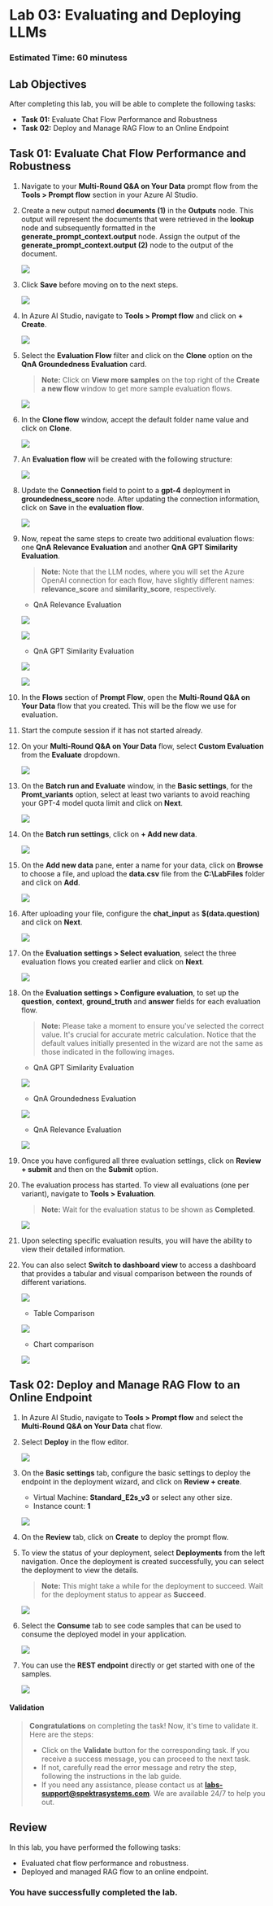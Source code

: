 # Lab 03: Evaluating and Deploying LLMs

### Estimated Time: 60 minutess

## Lab Objectives

After completing this lab, you will be able to complete the following tasks:

- **Task 01:** Evaluate Chat Flow Performance and Robustness
- **Task 02:** Deploy and Manage RAG Flow to an Online Endpoint

## Task 01: Evaluate Chat Flow Performance and Robustness

1. Navigate to your **Multi-Round Q&A on Your Data** prompt flow from the **Tools > Prompt flow** section in your Azure AI Studio.

1. Create a new output named **documents (1)** in the **Outputs** node. This output will represent the documents that were retrieved in the **lookup** node and subsequently formatted in the **generate_prompt_context.output** node. Assign the output of the **generate_prompt_context.output (2)** node to the output of the document.

   ![](media/new-output-documents.png)

1. Click **Save** before moving on to the next steps.

   ![](media/multi-round-save.png)

1. In Azure AI Studio, navigate to **Tools > Prompt flow** and click on **+ Create**.

   ![](media/+create-prompt-flow.png)

1. Select the **Evaluation Flow** filter and click on the **Clone** option on the **QnA Groundedness Evaluation** card.

   >**Note:** Click on **View more samples** on the top right of the **Create a new flow** window to get more sample evaluation flows.

   ![](media/groundedness-evaluation.png)

1. In the **Clone flow** window, accept the default folder name value and click on **Clone**.

   ![](media/groundedness-evaluation-clone.png)

1. An **Evaluation flow** will be created with the following structure:

   ![](media/groundedness-flow.png)

1. Update the **Connection** field to point to a **gpt-4** deployment in **groundedness_score** node. After updating the connection information, click on **Save** in the **evaluation flow**.

   ![](media/groundedness-score-save.png)

1. Now, repeat the same steps to create two additional evaluation flows: one **QnA Relevance Evaluation** and another **QnA GPT Similarity Evaluation**.

   >**Note:** Note that the LLM nodes, where you will set the Azure OpenAI connection for each flow, have slightly different names: **relevance_score** and **similarity_score**, respectively.

   - QnA Relevance Evaluation

   ![](media/relevance-evaluation.png)

   ![](media/relevance-score.png)
   
   - QnA GPT Similarity Evaluation

   ![](media/similarity-evaluation.png)

   ![](media/similarity-score.png)

1. In the **Flows** section of **Prompt Flow**, open the **Multi-Round Q&A on Your Data** flow that you created. This will be the flow we use for evaluation.

1. Start the compute session if it has not started already.

1. On your **Multi-Round Q&A on Your Data** flow, select **Custom Evaluation** from the **Evaluate** dropdown.

   ![](media/custom-evaluation-dropdown.png)

1. On the **Batch run and Evaluate** window, in the **Basic settings**, for the **Promt_variants** option, select at least two variants to avoid reaching your GPT-4 model quota limit and click on **Next**.

   ![](media/custom-evaluation-basic-settings.png)

1. On the **Batch run settings**, click on **+ Add new data**.

   ![](media/custom-evaluation-add-new-data.png)

1. On the **Add new data** pane, enter a name for your data, click on **Browse** to choose a file, and upload the **data.csv** file from the **C:\LabFiles** folder and click on **Add**.

   ![](media/custom-evaluation-add-new-data-01.png)

1. After uploading your file, configure the **chat_input** as **$(data.question)** and click on **Next**.

   ![](media/custom-evaluation-basic-settings-next.png)

1. On the **Evaluation settings > Select evaluation**, select the three evaluation flows you created earlier and click on **Next**.

   ![](media/custom-evaluation-select-three.png)

1. On the **Evaluation settings > Configure evaluation**, to set up the **question**, **context**, **ground_truth** and **answer** fields for each evaluation flow.

   >**Note:** Please take a moment to ensure you've selected the correct value. It's crucial for accurate metric calculation. Notice that the default values initially presented in the wizard are not the same as those indicated in the following images. 

   - QnA GPT Similarity Evaluation

   ![](media/custom-evaluation-similarity-conifg.png)
  
   - QnA Groundedness Evaluation

   ![](media/custom-evaluation-groundedness-conifg.png)
     
   - QnA Relevance Evaluation
  
   ![](media/custom-evaluation-relevance-conifg.png)

1. Once you have configured all three evaluation settings, click on **Review + submit** and then on the **Submit** option.

1. The evaluation process has started. To view all evaluations (one per variant), navigate to **Tools > Evaluation**.

   >**Note:** Wait for the evaluation status to be shown as **Completed**.

   ![](media/evaluation-status-complete.png)

1. Upon selecting specific evaluation results, you will have the ability to view their detailed information.

1. You can also select **Switch to dashboard view** to access a dashboard that provides a tabular and visual comparison between the rounds of different variations.

   ![](media/evaluation-switch-dashboard.png)

   - Table Comparison

   ![](media/table-comparison.png)
   
   - Chart comparison

   ![](media/chart-comparison.png)

## Task 02: Deploy and Manage RAG Flow to an Online Endpoint

1. In Azure AI Studio, navigate to **Tools > Prompt flow** and select the **Multi-Round Q&A on Your Data** chat flow.

1. Select **Deploy** in the flow editor.

   ![](media/multi-flow-deploy.png)

1. On the **Basic settings** tab, configure the basic settings to deploy the endpoint in the deployment wizard, and click on **Review + create**.

   - Virtual Machine: **Standard_E2s_v3** or select any other size.
   - Instance count: **1**

   ![](media/multi-flow-deploy-basic-settings.png)

1. On the **Review** tab, click on **Create** to deploy the prompt flow.

1. To view the status of your deployment, select **Deployments** from the left navigation. Once the deployment is created successfully, you can select the deployment to view the details.

   >**Note:** This might take a while for the deployment to succeed. Wait for the deployment status to appear as **Succeed**.

   ![](media/endpoint-deployment.png)

1. Select the **Consume** tab to see code samples that can be used to consume the deployed model in your application.

   ![](media/endpoint-deployment-consume.png)

1. You can use the **REST endpoint** directly or get started with one of the samples.

   ![](media/endpoint-deployment-samples.png)

#### Validation
 
<validation step="69c0b1c3-345d-49aa-9e22-e70838c77609" />
   
> **Congratulations** on completing the task! Now, it's time to validate it. Here are the steps:
> - Click on the **Validate** button for the corresponding task. If you receive a success message, you can proceed to the next task. 
> - If not, carefully read the error message and retry the step, following the instructions in the lab guide.
> - If you need any assistance, please contact us at **labs-support@spektrasystems.com**. We are available 24/7 to help you out.

## Review

In this lab, you have performed  the following tasks:

- Evaluated chat flow performance and robustness.
- Deployed and managed RAG flow to an online endpoint.

### You have successfully completed the lab.














